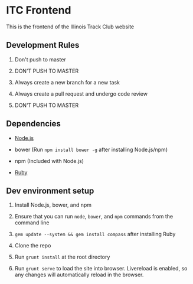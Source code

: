 # ITC Frontend

This is the frontend of the Illinois Track Club website

## Development Rules

1. Don't push to master

2. DON'T PUSH TO MASTER

3. Always create a new branch for a new task

4. Always create a pull request and undergo code review

5. DON'T PUSH TO MASTER

## Dependencies

* [Node.js](https://nodejs.org/en/download/)

* bower (Run `npm install bower -g` after installing Node.js/npm)

* npm (Included with Node.js)

* [Ruby](http://rubyinstaller.org/downloads/)

## Dev environment setup

1. Install Node.js, bower, and npm

2. Ensure that you can run `node`, `bower`, and `npm` commands from the command line

3. `gem update --system && gem install compass` after installing Ruby

4. Clone the repo

5. Run `grunt install` at the root directory

6. Run `grunt serve` to load the site into browser. Livereload is enabled, so any changes will automatically reload in the browser.
